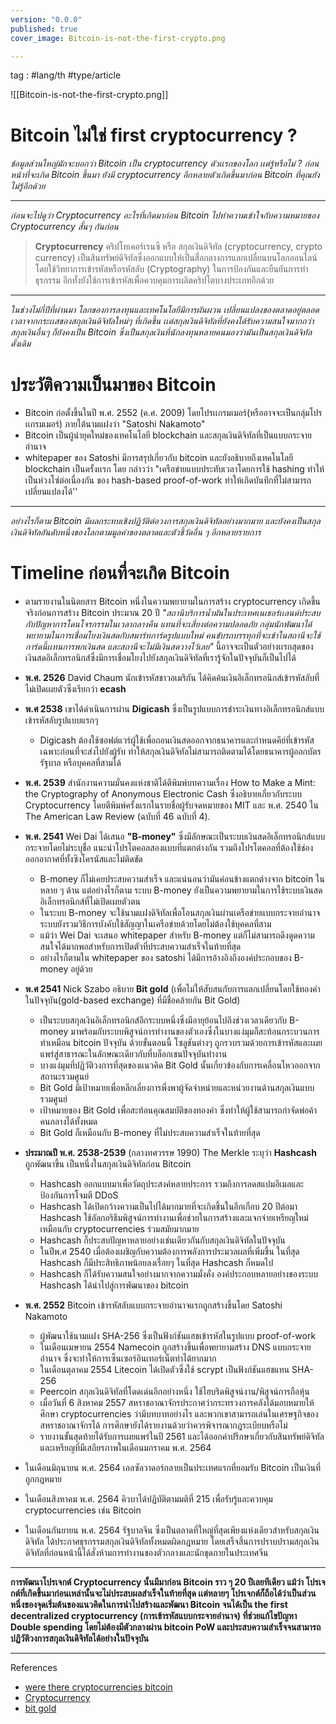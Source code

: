 ```yaml
---
version: "0.0.0"
published: true
cover_image: Bitcoin-is-not-the-first-crypto.png

---
```

tag : #lang/th #type/article

![[Bitcoin-is-not-the-first-crypto.png]]

# Bitcoin ไม่ใช่ first cryptocurrency ?

*ข้อมูลส่วนใหญ่มักจะบอกว่า Bitcoin เป็น cryptocurrency ตัวเเรกของโลก เเต่รู้หรือไม่ ? ก่อนหน้าที่จะเกิด Bitcoin ขึ้นมา ยังมี cryptocurrency อีกหลายตัวเกิดขึ้นมาก่อน Bitcoin ที่คุณยังไม่รู้อีกด้วย*
 
--- 
*ก่อนจะไปดูว่า Cryptocurrency อะไรที่เกิดมาก่อน  Bitcoin ไปทำความเข้าใจกับความหมายของ Cryptocurrency  สั้นๆ กันก่อน*

> **Cryptocurrency**
คริปโทเคอร์เรนซี  หรือ สกุลเงินดิจิทัล  (cryptocurrency, crypto currency) เป็นสินทรัพย์ดิจิทัลซึ่งออกแบบให้เป็นสื่อกลางการแลกเปลี่ยนบนโลกออนไลน์  โดยใช้วิทยาการเข้ารหัสหรือรหัสลับ (Cryptography) ในการป้องกันและยืนยันการทำธุรกรรม อีกทั้งยังใช้การเข้ารหัสเพื่อควบคุมการผลิตคริปโตบางประเภทอีกด้วย

---
*ในช่วงไม่กี่ปีที่ผ่านมา โลกของการลงทุนและเทคโนโลยีมีการผันผวน เปลี่ยนแปลงของตลาดอยู่ตลอดเวลาจากกระเเสของสกุลเงินดิจิทัลใหม่ๆ ที่เกิดขึ้น เเต่สกุลเงินดิจิทัลที่ยังคงได้รับความสนใจมากกว่าสกุลเงินอื่นๆ ก็ยังคงเป็น Bitcoin ซึ่งเป็นสกุลเงินที่นักลงทุนหลายคนมองว่ามันเป็นสกุลเงินดิจิทัลดั้งเดิม*

# ประวัติความเป็นมาของ Bitcoin
- Bitcoin ก่อตั้งขึ้นในปี พ.ศ. 2552 (ค.ศ. 2009) โดยโปรเเกรมเมอร์(หรืออาจจะเป็นกลุ่มโปรเเกรมเมอร์) ภายใต้นามแฝงว่า "Satoshi Nakamoto"
- Bitcoin เป็นผู้นำยุคใหม่ของเทคโนโลยี  blockchain และสกุลเงินดิจิทัลที่เป็นแบบกระจายอำนาจ
- whitepaper ของ Satoshi มีการสรุปเกี่ยวกับ bitcoin และยังอธิบายถึงเทคโนโลยี blockchain เป็นครั้งเเรก โดย กล่าวว่า "เครือข่ายแบบประทับเวลาโดยการใช้ hashing ทำให้เป็นห่วงโซ่ต่อเนื่องกัน ของ hash-based proof-of-work ทำให้เกิดบันทึกที่ไม่สามารถเปลี่ยนแปลงได้''
---

*อย่างไรก็ตาม Bitcoin มีผลกระทบเชิงปฏิวัติต่อวงการสกุลเงินดิจิทัลอย่างมากมาย และยังคงเป็นสกุลเงินดิจิทัลอันดับหนึ่งของโลกตามมูลค่าของตลาดและตัวชี้วัดอื่น ๆ อีกหลายรายการ*

# Timeline ก่อนที่จะเกิด Bitcoin

- ตามรายงานในนิตยสาร Bitcoin หนึ่งในความพยายามในการสร้าง cryptocurrency เกิดขึ้นจริงก่อนการสร้าง Bitcoin ประมาณ 20 ปี *"สถานีบริการน้ำมันในประเทศเนเธอร์เเลนด์ประสบกับปัญหาการโดนโจรกรรมในเวลากลางคืน แทนที่จะเสี่ยงต่อความปลอดภัย กลุ่มนักพัฒนาได้พยายามในการเชื่อมโยงเงินสดกับสมาร์ทการ์ดรูปแบบใหม่ คนขับรถบรรทุกที่จะเข้าในสถานีจะใช้การ์ดนี้เเทนการพกเงินสด และสถานีจะไม่มีเงินสดวางไว้เลย"* นี้อาจจะเป็นตัวอย่างเเรกสุดของเงินสดอิเล็กทรอนิกส์ซึ่งมีการเชื่อมโยงไปยังสกุลเงินดิจิทัลที่เรารู้จักในปัจจุบันก็เป็นไปได้

- **พ.ศ. 2526**  David Chaum นักเข้ารหัสชาวอเมริกัน ได้คิดค้นเงินอิเล็กทรอนิกส์เข้ารหัสลับที่ไม่เปิดเผยตัวซึ่งเรียกว่า **ecash**

- **พ.ศ 2538** เขาได้ดำเนินการผ่าน **Digicash** ซึ่งเป็นรูปแบบการชำระเงินทางอิเล็กทรอนิกส์แบบเข้ารหัสลับรูปแบบแรกๆ 
	- Digicash ต้องใช้ซอฟต์แวร์ผู้ใช้เพื่อถอนเงินสดออกจากธนาคารและกำหนดคีย์ที่เข้ารหัสเฉพาะก่อนที่จะส่งไปยังผู้รับ ทำให้สกุลเงินดิจิทัลไม่สามารถติดตามได้โดยธนาคารผู้ออกบัตร รัฐบาล หรือบุคคลที่สามได้

- **พ.ศ. 2539** สำนักงานความมั่นคงแห่งชาติได้ตีพิมพ์บทความเรื่อง How to Make a Mint: the Cryptography of Anonymous Electronic Cash ซึ่งอธิบายเกี่ยวกับระบบ Cryptocurrency โดยตีพิมพ์ครั้งแรกในรายชื่อผู้รับจดหมายของ MIT และ พ.ศ. 2540 ใน The American Law Review (ฉบับที่ 46 ฉบับที่ 4).

- **พ.ศ. 2541** Wei Dai ได้เสนอ **"B-money"** ซึ่งมีลักษณะเป็นระบบเงินสดอิเล็กทรอนิกส์แบบกระจายโดยไม่ระบุชื่อ แนะนำโปรโตคอลสองแบบที่แตกต่างกัน รวมถึงโปรโตคอลที่ต้องใช้ช่องออกอากาศที่ทั้งซิงโครนัสและไม่ติดขัด 
     - B-money ก็ไม่เคยประสบความสำเร็จ และแน่นอนว่ามันค่อนข้างแตกต่างจาก bitcoin ในหลาย ๆ ด้าน แต่อย่างไรก็ตาม ระบบ B-money ยังเป็นความพยายามในการใช้ระบบเงินสดอิเล็กทรอนิกส์ที่ไม่เปิดเผยตัวตน
    - ในระบบ B-money จะใช้นามแฝงดิจิทัลเพื่อโอนสกุลเงินผ่านเครือข่ายแบบกระจายอำนาจ ระบบยังรวมวิธีการบังคับใช้สัญญาในเครือข่ายด้วยโดยไม่ต้องใช้บุคคลที่สาม
    - แม้ว่า Wei Dai จะเสนอ whitepaper สำหรับ B-money แต่ก็ไม่สามารถดึงดูดความสนใจได้มากพอสำหรับการเปิดตัวที่ประสบความสำเร็จในท้ายที่สุด
   - อย่างไรก็ตามใน whitepaper ของ satoshi ได้มีการอ้างอิงถึงองค์ประกอบของ B-money อยู่ด้วย

- **พ.ศ 2541** Nick Szabo อธิบาย **Bit gold** (เพื่อไม่ให้สับสนกับการแลกเปลี่ยนโดยใช้ทองคำในปัจจุบัน(gold-based exchange) ที่มีชื่อคล้ายกัน Bit Gold) 
	- เป็นระบบสกุลเงินอิเล็กทรอนิกส์อีกระบบหนึ่งซึ่งมีอายุย้อนไปถึงช่วงเวลาเดียวกับ B-money มาพร้อมกับระบบพิสูจน์การทำงานของตัวเองซึ่งในบางแง่มุมก็สะท้อนกระบวนการทำเหมือน bitcoin ปัจจุบัน ด้วยขั้นตอนนี้ โซลูชันต่างๆ ถูกรวบรวมด้วยการเข้ารหัสและเผยแพร่สู่สาธารณะในลักษณะเดียวกับที่บล็อกเชนปัจจุบันทำงาน
	- บางแง่มุมที่ปฏิวัติวงการที่สุดของแนวคิด Bit Gold นั้นเกี่ยวข้องกับการเคลื่อนไหวออกจากสถานะรวมศูนย์ 
	- Bit Gold มีเป้าหมายเพื่อหลีกเลี่ยงการพึ่งพาผู้จัดจำหน่ายและหน่วยงานด้านสกุลเงินแบบรวมศูนย์ 
	- เป้าหมายของ Bit Gold เพื่อสะท้อนคุณสมบัติของทองคำ ซึ่งทำให้ผู้ใช้สามารถกำจัดพ่อค้าคนกลางได้ทั้งหมด 
	- Bit Gold ก็เหมือนกับ B-money ที่ไม่ประสบความสำเร็จในท้ายที่สุด

- **ประมาณปี พ.ศ. 2538-2539** (กลางทศวรรษ 1990) The Merkle ระบุว่า **Hashcash** ถูกพัฒนาขึ้น เป็นหนึ่งในสกุลเงินดิจิทัลก่อน Bitcoin
	- Hashcash ออกแบบมาเพื่อวัตถุประสงค์หลายประการ รวมถึงการลดสแปมอีเมลและป้องกันการโจมตี DDoS
	- Hashcash ได้เปิดกว้างความเป็นไปได้มากมายที่จะเกิดขึ้นในอีกเกือบ 20 ปีต่อมา Hashcash ใช้อัลกอริธึมพิสูจน์การทำงานเพื่อช่วยในการสร้างและแจกจ่ายเหรียญใหม่ เหมือนกับ cryptocurrencies ร่วมสมัยมากมาย
	- Hashcash ก็ประสบปัญหาหลายอย่างเช่นเดียวกันกับสกุลเงินดิจิทัลในปัจจุบัน
	- ในปีพ.ศ 2540 เมื่อต้องเผชิญกับความต้องการพลังการประมวลผลที่เพิ่มขึ้น ในที่สุด Hashcash ก็มีประสิทธิภาพน้อยลงเรื่อยๆ ในที่สุด Hashcash ก็หมดไป
	- Hashcash ก็ได้รับความสนใจอย่างมากจากความมั่งคั่ง องค์ประกอบหลายอย่างของระบบ Hashcash ได้นำไปสู่การพัฒนาของ bitcoin

- **พ.ศ. 2552** Bitcoin เข้ารหัสลับแบบกระจายอำนาจแรกถูกสร้างขึ้นโดย Satoshi Nakamoto 
	- ผู้พัฒนาใช้นามแฝง SHA-256 ซึ่งเป็นฟังก์ชันแฮชเข้ารหัสในรูปแบบ proof-of-work
	- ในเดือนเมษายน 2554 Namecoin ถูกสร้างขึ้นเพื่อพยายามสร้าง DNS แบบกระจายอำนาจ ซึ่งจะทำให้การเซ็นเซอร์อินเทอร์เน็ตทำได้ยากมาก 
	- ในเดือนตุลาคม 2554 Litecoin ได้เปิดตัวซึ่งใช้ scrypt เป็นฟังก์ชันแฮชแทน SHA-256 
	- Peercoin สกุลเงินดิจิทัลที่โดดเด่นอีกอย่างหนึ่ง ใช้ไฮบริดพิสูจน์งาน/พิสูจน์การถือหุ้น
	- เมื่อวันที่ 6 สิงหาคม 2557 สหราชอาณาจักรประกาศว่ากระทรวงการคลังได้มอบหมายให้ศึกษา cryptocurrencies ว่ามีบทบาทอย่างไร และพวกเขาสามารถเล่นในเศรษฐกิจของสหราชอาณาจักรได้ การศึกษายังได้รายงานด้วยว่าควรพิจารณากฎระเบียบหรือไม่
	- รายงานขั้นสุดท้ายได้รับการเผยแพร่ในปี 2561 และได้ออกคำปรึกษาเกี่ยวกับสินทรัพย์ดิจิทัลและเหรียญที่มีเสถียรภาพในเดือนมกราคม พ.ศ. 2564

- ในเดือนมิถุนายน พ.ศ. 2564 เอลซัลวาดอร์กลายเป็นประเทศแรกที่ยอมรับ Bitcoin เป็นเงินที่ถูกกฎหมาย

- ในเดือนสิงหาคม พ.ศ. 2564 คิวบาได้ปฏิบัติตามมติที่ 215 เพื่อรับรู้และควบคุม cryptocurrencies เช่น Bitcoin

- ในเดือนกันยายน พ.ศ. 2564 รัฐบาลจีน ซึ่งเป็นตลาดที่ใหญ่ที่สุดเพียงแห่งเดียวสำหรับสกุลเงินดิจิทัล ได้ประกาศธุรกรรมสกุลเงินดิจิทัลทั้งหมดผิดกฎหมาย โดยเสร็จสิ้นการปราบปรามสกุลเงินดิจิทัลที่ก่อนหน้านี้ได้สั่งห้ามการทำงานของตัวกลางและนักขุดภายในประเทศจีน

---
**การพัฒนาโปรเจกต์ Cryptocurrency นั้นมีมาก่อน Bitcoin ราว ๆ 20 ปีเลยทีเดียว แม้ว่า โปรเจกต์ที่เกิดขึ้นมาก่อนเหล่านั้นจะไม่ประสบผลสำเร็จในท้ายที่สุด เเต่หลายๆ โปรเจกต์ก็ถือได้ว่าเป็นส่วนหนึ่งของจุดเริ่มต้นของแนวคิดในการนำไปสร้างและพัฒนา Bitcoin จนได้เป็น the first decentralized cryptocurrency (การเข้ารหัสแบบกระจายอำนาจ) ที่ช่วยแก้ไขปัญหา Double spending โดยไม่ต้องมีตัวกลางผ่าน bitcoin PoW และประสบความสำเร็จจนสามารถปฏิวัติวงการสกุลเงินดิจิทัลได้อย่างในปัจจุบัน**

---

References
- [were there cryptocurrencies bitcoin](https://www.investopedia.com/tech/were-there-cryptocurrencies-bitcoin/)
- [Cryptocurrency](https://en.wikipedia.org/wiki/Cryptocurrency)
- [bit gold](https://www.investopedia.com/terms/b/bit-gold.asp)

